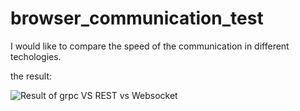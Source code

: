# browser_communication_test
I would like to compare the speed of the communication in different techologies. 

the result:

![Result of grpc VS REST vs Websocket](https://github.com/ragnta/browser_communication_test/blob/master/result.png)
